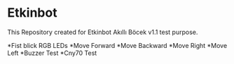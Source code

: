 # Etkinbot

This Repository created for Etkinbot Akıllı Böcek v1.1 test purpose.

*Fist blick RGB LEDs 
*Move Forward
*Move Backward
*Move Right
*Move Left
*Buzzer Test
*Cny70 Test
